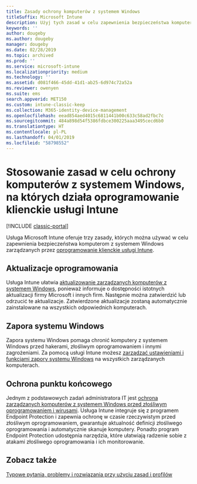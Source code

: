 ```yaml
---
title: Zasady ochrony komputerów z systemem Windows
titleSuffix: Microsoft Intune
description: Użyj tych zasad w celu zapewnienia bezpieczeństwa komputerom z systemem Windows, gdy są one zarządzane przez oprogramowanie klienckie usługi Intune.
keywords: ''
author: dougeby
ms.author: dougeby
manager: dougeby
ms.date: 02/28/2019
ms.topic: archived
ms.prod: ''
ms.service: microsoft-intune
ms.localizationpriority: medium
ms.technology: ''
ms.assetid: d081f466-45dd-41d1-ab25-6d974c72a52a
ms.reviewer: owenyen
ms.suite: ems
search.appverid: MET150
ms.custom: intune-classic-keep
ms.collection: M365-identity-device-management
ms.openlocfilehash: eead854aed4015c6811441b00c633c58ad2fbc7c
ms.sourcegitcommit: 484a898d54f5386fdbce300225aaa3495cecd6b0
ms.translationtype: HT
ms.contentlocale: pl-PL
ms.lasthandoff: 04/01/2019
ms.locfileid: "58798552"
---
```

# <a name="use-policies-to-help-protect-windows-pcs-that-run-the-intune-client-software"></a>Stosowanie zasad w celu ochrony komputerów z systemem Windows, na których działa oprogramowanie klienckie usługi Intune

[!INCLUDE [classic-portal](includes/classic-portal.md)]

Usługa Microsoft Intune oferuje trzy zasady, których można używać w celu zapewnienia bezpieczeństwa komputerom z systemem Windows zarządzanych przez [oprogramowanie klienckie usługi Intune](manage-windows-pcs-with-microsoft-intune.md).


## <a name="software-updates"></a>Aktualizacje oprogramowania

Usługa Intune ułatwia [aktualizowanie zarządzanych komputerów z systemem Windows](keep-windows-pcs-up-to-date-with-software-updates-in-microsoft-intune.md), ponieważ informuje o dostępności istotnych aktualizacji firmy Microsoft i innych firm. Następnie można zatwierdzić lub odrzucić te aktualizacje. Zatwierdzone aktualizacje zostaną automatycznie zainstalowane na wszystkich odpowiednich komputerach.

## <a name="windows-firewall"></a>Zapora systemu Windows

Zapora systemu Windows pomaga chronić komputery z systemem Windows przed hakerami, złośliwym oprogramowaniem i innymi zagrożeniami. Za pomocą usługi Intune możesz [zarządzać ustawieniami i funkcjami zapory systemu Windows](help-protect-windows-pcs-using-windows-firewall-policies-in-microsoft-intune.md) na wszystkich zarządzanych komputerach.

## <a name="endpoint-protection"></a>Ochrona punktu końcowego

Jednym z podstawowych zadań administratora IT jest [ochrona zarządzanych komputerów z systemem Windows przed złośliwym oprogramowaniem i wirusami](help-secure-windows-pcs-with-endpoint-protection-for-microsoft-intune.md). Usługa Intune integruje się z programem Endpoint Protection i zapewnia ochronę w czasie rzeczywistym przed złośliwym oprogramowaniem, gwarantuje aktualność definicji złośliwego oprogramowania i automatycznie skanuje komputery. Ponadto program Endpoint Protection udostępnia narzędzia, które ułatwiają radzenie sobie z atakami złośliwego oprogramowania i ich monitorowanie.

## <a name="see-also"></a>Zobacz także

[Typowe pytania, problemy i rozwiązania przy użyciu zasad i profilów](device-profile-troubleshoot.md)
